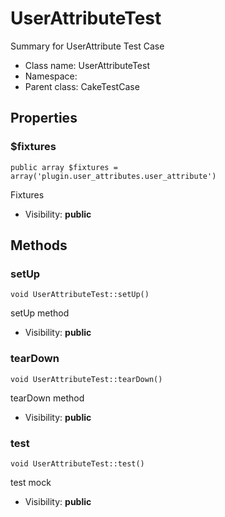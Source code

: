 UserAttributeTest
===============

Summary for UserAttribute Test Case




* Class name: UserAttributeTest
* Namespace: 
* Parent class: CakeTestCase





Properties
----------


### $fixtures

    public array $fixtures = array('plugin.user_attributes.user_attribute')

Fixtures



* Visibility: **public**


Methods
-------


### setUp

    void UserAttributeTest::setUp()

setUp method



* Visibility: **public**




### tearDown

    void UserAttributeTest::tearDown()

tearDown method



* Visibility: **public**




### test

    void UserAttributeTest::test()

test mock



* Visibility: **public**



